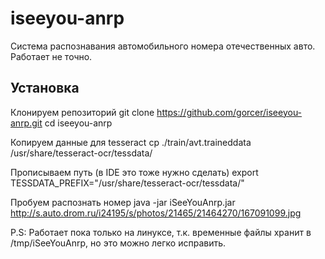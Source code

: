 iseeyou-anrp
============

Система распознавания автомобильного номера отечественных авто.
Работает не точно.

Установка
---------
Клонируем репозиторий
git clone https://github.com/gorcer/iseeyou-anrp.git
cd iseeyou-anrp

Копируем данные для tesseract
cp ./train/avt.traineddata /usr/share/tesseract-ocr/tessdata/

Прописываем путь (в IDE это тоже нужно сделать)
export TESSDATA_PREFIX="/usr/share/tesseract-ocr/tessdata/"

Пробуем распознать номер
java -jar iSeeYouAnrp.jar http://s.auto.drom.ru/i24195/s/photos/21465/21464270/167091099.jpg
   
P.S: Работает пока только на линуксе, т.к. временные файлы хранит в /tmp/iSeeYouAnrp, но это можно легко исправить.

